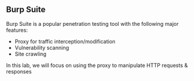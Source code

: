 ## Burp Suite

Burp Suite is a popular penetration testing tool with the following major features:

* Proxy for traffic interception/modification
* Vulnerability scanning
* Site crawling

In this lab, we will focus on using the proxy to manipulate HTTP requests & responses